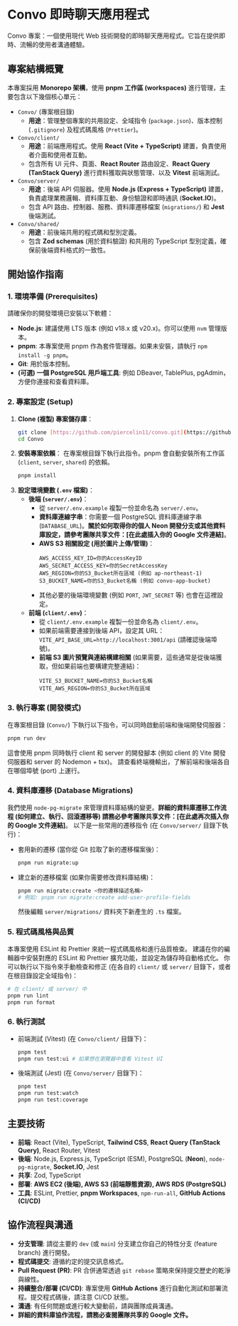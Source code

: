 # Convo 即時聊天應用程式

Convo 專案：一個使用現代 Web 技術開發的即時聊天應用程式。它旨在提供即時、流暢的使用者溝通體驗。

## 專案結構概覽

本專案採用 **Monorepo 架構**，使用 **pnpm 工作區 (workspaces)** 進行管理，主要包含以下幾個核心單元：

- `Convo/` (專案根目錄)
  - **用途**：管理整個專案的共用設定、全域指令 (`package.json`)、版本控制 (`.gitignore`) 及程式碼風格 (`Prettier`)。
- `Convo/client/`
  - **用途**：前端應用程式。使用 **React (Vite + TypeScript)** 建置，負責使用者介面和使用者互動。
  - 包含所有 UI 元件、頁面、**React Router** 路由設定、**React Query (TanStack Query)** 進行資料獲取與狀態管理、以及 **Vitest** 前端測試。
- `Convo/server/`
  - **用途**：後端 API 伺服器。使用 **Node.js (Express + TypeScript)** 建置，負責處理業務邏輯、資料庫互動、身份驗證和即時通訊 (**Socket.IO**)。
  - 包含 API 路由、控制器、服務、資料庫遷移檔案 (`migrations/`) 和 **Jest** 後端測試。
- `Convo/shared/`
  - **用途**：前後端共用的程式碼和型別定義。
  - 包含 **Zod schemas** (用於資料驗證) 和共用的 TypeScript 型別定義，確保前後端資料格式的一致性。

## 開始協作指南

### 1. 環境準備 (Prerequisites)

請確保你的開發環境已安裝以下軟體：

- **Node.js**: 建議使用 LTS 版本 (例如 v18.x 或 v20.x)。你可以使用 `nvm` 管理版本。
- **pnpm**: 本專案使用 pnpm 作為套件管理器。如果未安裝，請執行 `npm install -g pnpm`。
- **Git**: 用於版本控制。
- **(可選) 一個 PostgreSQL 用戶端工具**: 例如 DBeaver, TablePlus, pgAdmin，方便你連接和查看資料庫。

### 2. 專案設定 (Setup)

1.  **Clone (複製) 專案儲存庫**：
    ```bash
    git clone [https://github.com/piercelin11/convo.git](https://github.com/piercelin11/convo.git)
    cd Convo
    ```
2.  **安裝專案依賴**：
    在專案根目錄下執行此指令。pnpm 會自動安裝所有工作區 (`client`, `server`, `shared`) 的依賴。
    ```bash
    pnpm install
    ```
3.  **設定環境變數 (`.env` 檔案)**：
    - **後端 (`server/.env`)**：
      - 從 `server/.env.example` 複製一份並命名為 `server/.env`。
      - **資料庫連線字串**：你需要一個 PostgreSQL 資料庫連線字串 (`DATABASE_URL`)。**關於如何取得你的個人 Neon 開發分支或其他資料庫設定，請參考團隊共享文件：[在此處插入你的 Google 文件連結]**。
      - **AWS S3 相關設定 (用於圖片上傳/管理)**：
        ```
        AWS_ACCESS_KEY_ID=你的AccessKeyID
        AWS_SECRET_ACCESS_KEY=你的SecretAccessKey
        AWS_REGION=你的S3_Bucket所在區域 (例如 ap-northeast-1)
        S3_BUCKET_NAME=你的S3_Bucket名稱 (例如 convo-app-bucket)
        ```
      - 其他必要的後端環境變數 (例如 `PORT`, `JWT_SECRET` 等) 也會在這裡設定。
    - **前端 (`client/.env`)**：
      - 從 `client/.env.example` 複製一份並命名為 `client/.env`。
      - 如果前端需要連接到後端 API，設定其 URL：`VITE_API_BASE_URL=http://localhost:3001/api` (請確認後端埠號)。
      - **前端 S3 圖片預覽與連結構建相關** (如果需要，這些通常是從後端獲取，但如果前端也要構建完整連結)：
        ```
        VITE_S3_BUCKET_NAME=你的S3_Bucket名稱
        VITE_AWS_REGION=你的S3_Bucket所在區域
        ```

### 3. 執行專案 (開發模式)

在專案根目錄 (`Convo/`) 下執行以下指令，可以同時啟動前端和後端開發伺服器：

```bash
pnpm run dev
```

這會使用 pnpm 同時執行 client 和 server 的開發腳本 (例如 client 的 Vite 開發伺服器和 server 的 Nodemon + tsx)。
請查看終端機輸出，了解前端和後端各自在哪個埠號 (port) 上運行。

### 4. 資料庫遷移 (Database Migrations)

我們使用 `node-pg-migrate` 來管理資料庫結構的變更。**詳細的資料庫遷移工作流程 (如何建立、執行、回滾遷移等) 請務必參考團隊共享文件：[在此處再次插入你的 Google 文件連結]**。
以下是一些常用的遷移指令 (在 `Convo/server/` 目錄下執行)：

- 套用新的遷移 (當你從 Git 拉取了新的遷移檔案後)：
  ```bash
  pnpm run migrate:up
  ```
- 建立新的遷移檔案 (如果你需要修改資料庫結構)：
  ```bash
  pnpm run migrate:create <你的遷移描述名稱>
  # 例如: pnpm run migrate:create add-user-profile-fields
  ```
  然後編輯 `server/migrations/` 資料夾下新產生的 `.ts` 檔案。

### 5. 程式碼風格與品質

本專案使用 ESLint 和 Prettier 來統一程式碼風格和進行品質檢查。
建議在你的編輯器中安裝對應的 ESLint 和 Prettier 擴充功能，並設定為儲存時自動格式化。
你可以執行以下指令來手動檢查和修正 (在各自的 `client/` 或 `server/` 目錄下，或者在根目錄設定全域指令)：

```bash
# 在 client/ 或 server/ 中
pnpm run lint
pnpm run format
```

### 6. 執行測試

- 前端測試 (Vitest) (在 `Convo/client/` 目錄下)：
  ```bash
  pnpm test
  pnpm run test:ui # 如果想在瀏覽器中查看 Vitest UI
  ```
- 後端測試 (Jest) (在 `Convo/server/` 目錄下)：
  ```bash
  pnpm test
  pnpm run test:watch
  pnpm run test:coverage
  ```

## 主要技術

- **前端**: React (Vite), TypeScript, **Tailwind CSS**, **React Query (TanStack Query)**, React Router, Vitest
- **後端**: Node.js, Express.js, TypeScript (ESM), PostgreSQL (**Neon**), `node-pg-migrate`, **Socket.IO**, Jest
- **共享**: Zod, TypeScript
- **部署**: **AWS EC2 (後端), AWS S3 (前端靜態資源), AWS RDS (PostgreSQL)**
- **工具**: ESLint, Prettier, **pnpm Workspaces**, `npm-run-all`, **GitHub Actions (CI/CD)**

## 協作流程與溝通

- **分支管理**: 請從主要的 `dev` (或 `main`) 分支建立你自己的特性分支 (feature branch) 進行開發。
- **程式碼提交**: 遵循約定的提交訊息格式。
- **Pull Request (PR)**: PR 合併通常透過 `git rebase` 策略來保持提交歷史的乾淨與線性。
- **持續整合/部署 (CI/CD)**: 專案使用 **GitHub Actions** 進行自動化測試和部署流程。提交程式碼後，請注意 CI/CD 狀態。
- **溝通**: 有任何問題或進行較大變動前，請與團隊成員溝通。
- **詳細的資料庫協作流程，請務必查閱團隊共享的 Google 文件。**
